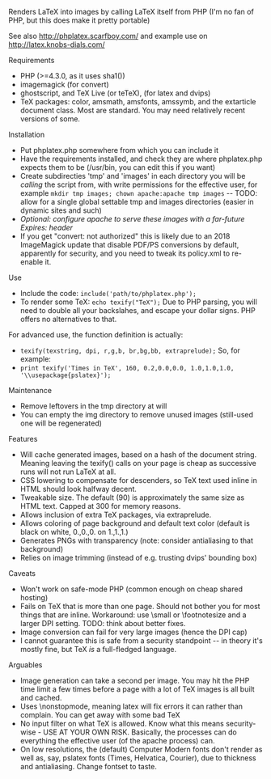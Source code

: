 
Renders LaTeX into images by calling LaTeX itself from PHP (I'm no fan of PHP, but this does make it pretty portable)

See also http://phplatex.scarfboy.com/ and example use on http://latex.knobs-dials.com/


Requirements
- PHP                                    (>=4.3.0, as it uses sha1())
- imagemagick                            (for convert)
- ghostscript, and TeX Live (or teTeX),  (for latex and dvips)
- TeX packages: color, amsmath, amsfonts, amssymb, and the extarticle document class.
  Most are standard.   You may need relatively recent versions of some.



Installation
- Put phplatex.php somewhere from which you can include it
- Have the requirements installed, and check they are where phplatex.php expects them to be (/usr/bin, you can edit this if you want)
- Create subdirecties 'tmp' and 'images' in each directory you will be *calling* the script from, with write permissions for the effective user, for example `mkdir tmp images; chown apache:apache tmp images`
-- TODO: allow for a single global settable tmp and images directories (easier in dynamic sites and such)
- *Optional: configure apache to serve these images with a far-future Expires: header*
- If you get "convert: not authorized" this is likely due to an 2018 ImageMagick update that disable PDF/PS conversions by default, apparently for security, and you need to tweak its policy.xml to re-enable it.


Use
- Include the code:
    `include('path/to/phplatex.php');`
- To render some TeX:
    `echo texify("TeX");`
Due to PHP parsing, you will need to double all your backslahes, and escape your dollar signs.
PHP offers no alternatives to that.


For advanced use, the function definition is actually:
-  `texify(texstring, dpi, r,g,b, br,bg,bb, extraprelude);`
So, for example:
-  `print texify('Times in TeX', 160, 0.2,0.0,0.0, 1.0,1.0,1.0, '\\usepackage{pslatex}');`

Maintenance
- Remove leftovers in the tmp directory at will
- You can empty the img directory to remove unused images (still-used one will be regenerated)


Features
- Will cache generated images, based on a hash of the document string.
  Meaning leaving the texify() calls on your page is cheap as successive runs will not run LaTeX at all.
- CSS lowering to compensate for descenders, so TeX text used inline in HTML should look halfway decent.
- Tweakable size. The default (90) is approximately the same size as HTML text. Capped at 300 for memory reasons.
- Allows inclusion of extra TeX packages, via extraprelude.
- Allows coloring of page background and default text color   (default is black on white, 0.,0.,0. on 1.,1.,1.)
- Generates PNGs with transparency (note: consider antialiasing to that background)
- Relies on image trimming (instead of e.g. trusting dvips' bounding box)


Caveats
- Won't work on safe-mode PHP  (common enough on cheap shared hosting)
- Fails on TeX that is more than one page.
  Should not bother you for most things that are inline.
  Workaround: use \small or \footnotesize and a larger DPI setting.
  TODO: think about better fixes.
- Image conversion can fail for very large images  (hence the DPI cap)
- I cannot guarantee this is safe from a security standpoint -- in theory it's mostly fine, but TeX *is* a full-fledged language.


Arguables
- Image generation can take a second per image. You may hit the PHP time limit a few times before
  a page with a lot of TeX images is all built and cached.
- Uses \nonstopmode, meaning latex will fix errors it can rather than complain. You can get away with some bad TeX
- No input filter on what TeX is allowed. Know what this means security-wise - USE AT YOUR OWN RISK.
  Basically, the processes can do everything the effective user (of the apache process) can.
- On low resolutions, the (default) Computer Modern fonts don't render as well as, say, pslatex fonts 
  (Times, Helvatica, Courier), due to thickness and antialiasing. Change fontset to taste.


